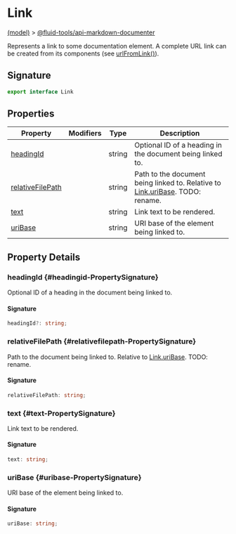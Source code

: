 
# Link

[(model)](./index) &gt; [@fluid-tools/api-markdown-documenter](./api-markdown-documenter)

Represents a link to some documentation element. A complete URL link can be created from its components (see [urlFromLink()](./api-markdown-documenter#urlfromlink-Function)<!-- -->).

## Signature

```typescript
export interface Link 
```

## Properties

|  Property | Modifiers | Type | Description |
|  --- | --- | --- | --- |
|  [headingId](./api-markdown-documenter/link-interface#headingid-PropertySignature) |  | string | Optional ID of a heading in the document being linked to. |
|  [relativeFilePath](./api-markdown-documenter/link-interface#relativefilepath-PropertySignature) |  | string | Path to the document being linked to. Relative to [Link.uriBase](./api-markdown-documenter/link-interface#uribase-PropertySignature)<!-- -->. TODO: rename. |
|  [text](./api-markdown-documenter/link-interface#text-PropertySignature) |  | string | Link text to be rendered. |
|  [uriBase](./api-markdown-documenter/link-interface#uribase-PropertySignature) |  | string | URI base of the element being linked to. |

## Property Details

### headingId {#headingid-PropertySignature}

Optional ID of a heading in the document being linked to.

#### Signature

```typescript
headingId?: string;
```

### relativeFilePath {#relativefilepath-PropertySignature}

Path to the document being linked to. Relative to [Link.uriBase](./api-markdown-documenter/link-interface#uribase-PropertySignature)<!-- -->. TODO: rename.

#### Signature

```typescript
relativeFilePath: string;
```

### text {#text-PropertySignature}

Link text to be rendered.

#### Signature

```typescript
text: string;
```

### uriBase {#uribase-PropertySignature}

URI base of the element being linked to.

#### Signature

```typescript
uriBase: string;
```
